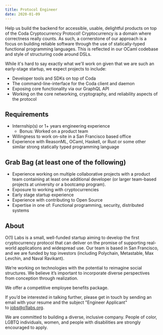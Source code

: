 ```yaml
---
title: Protocol Engineer
date: 2020-01-09
---
```


Help us build the backend for accessible, usable, delightful products on top of the Coda Cryptocurrency Protocol! Cryptocurrency is a domain where correctness really counts. As such, a cornerstone of our approach is a focus on building reliable software through the use of statically-typed functional programming languages. This is reflected in our OCaml codebase and style of structuring code around DSLs.

 While it's hard to say exactly what we'll work on given that we are such an early-stage startup, we expect projects to include:

- Developer tools and SDKs on top of Coda
- The command-line-interface for the Coda client and daemon
- Exposing core functionality via our GraphQL API
- Working on the core networking, cryptography, and reliability aspects of the protocol

## Requirements

- Internship(s) or 1+ years engineering experience
    - Bonus: Worked on a product team
- Willingness to work on-site in a San Francisco based office
- Experience with ReasonML, OCaml, Haskell, or Rust or some other similar strong statically typed programming language

## Grab Bag (at least one of the following)

- Experience working on multiple collaborative projects with a product team containing at least one additional developer (or larger team-based projects at university or a bootcamp program).
- Exposure to working with cryptocurrencies
- Early stage startup experience
- Experience with contributing to Open Source
- Expertise in one of: Functional programming, security, distributed systems

## About

O(1) Labs is a small, well-funded startup aiming to develop the first cryptocurrency protocol that can deliver on the promise of supporting real-world applications and widespread use. Our team is based in San Francisco, and we are funded by top investors (including Polychain, Metastable, Max Levchin, and Naval Ravikant).

We’re working on technologies with the potential to reimagine social structures. We believe it’s important to incorporate diverse perspectives from conception through realization.

We offer a competitive employee benefits package.

If you’d be interested in talking further, please get in touch by sending an email with your resume and the subject "Engineer Applicant" to [jobs@o1labs.org](mailto:jobs@o1labs.org?subject=%22Engineer%20Applicant%22).

We are committed to building a diverse, inclusive company. People of color, LGBTQ individuals, women, and people with disabilities are strongly encouraged to apply.

